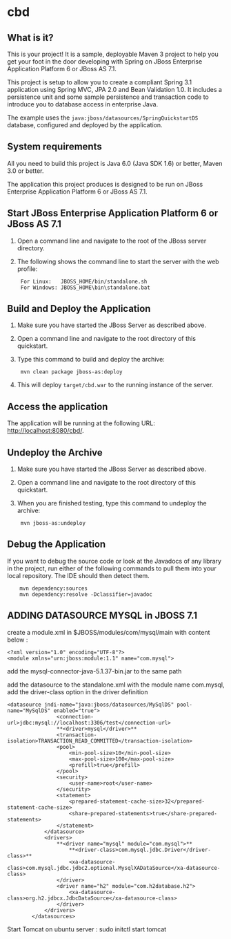 cbd
========================

What is it?
-----------

This is your project! It is a sample, deployable Maven 3 project to help you get your foot in the door developing with Spring on JBoss Enterprise Application Platform 6 or JBoss AS 7.1. 

This project is setup to allow you to create a compliant Spring 3.1 application using Spring MVC, JPA 2.0 and Bean Validation 1.0. It includes a persistence unit and some sample persistence and transaction code to introduce you to database access in enterprise Java. 

The example uses the `java:jboss/datasources/SpringQuickstartDS` database, configured and deployed by the application.

System requirements
-------------------

All you need to build this project is Java 6.0 (Java SDK 1.6) or better, Maven 3.0 or better.

The application this project produces is designed to be run on JBoss Enterprise Application Platform 6 or JBoss AS 7.1. 

Start JBoss Enterprise Application Platform 6 or JBoss AS 7.1
-------------------------

1. Open a command line and navigate to the root of the JBoss server directory.
2. The following shows the command line to start the server with the web profile:

        For Linux:   JBOSS_HOME/bin/standalone.sh
        For Windows: JBOSS_HOME\bin\standalone.bat


Build and Deploy the Application
-------------------------

1. Make sure you have started the JBoss Server as described above.
2. Open a command line and navigate to the root directory of this quickstart.
3. Type this command to build and deploy the archive:

        mvn clean package jboss-as:deploy

4. This will deploy `target/cbd.war` to the running instance of the server.


Access the application 
---------------------
 
The application will be running at the following URL: <http://localhost:8080/cbd/>.


Undeploy the Archive
--------------------

1. Make sure you have started the JBoss Server as described above.
2. Open a command line and navigate to the root directory of this quickstart.
3. When you are finished testing, type this command to undeploy the archive:

        mvn jboss-as:undeploy


Debug the Application
------------------------------------

If you want to debug the source code or look at the Javadocs of any library in the project, run either of the following commands to pull them into your local repository. The IDE should then detect them.

        mvn dependency:sources
        mvn dependency:resolve -Dclassifier=javadoc
        
ADDING DATASOURCE MYSQL in JBOSS 7.1
-------------------------------------

create a module.xml in $JBOSS/modules/com/mysql/main with content below :
	
	<?xml version="1.0" encoding="UTF-8"?>
	<module xmlns="urn:jboss:module:1.1" name="com.mysql">
  <resources>
    <resource-root path="mysql-connector-java-5.1.37-bin.jar"/>
  </resources>
  <dependencies>
    <module name="javax.api"/>
    <module name="javax.transaction.api"/>
  </dependencies>
</module>

add the mysql-connector-java-5.1.37-bin.jar to the same path

add the datasource to the standalone.xml with the module name com.mysql, add the driver-class option in the driver definition

	<datasource jndi-name="java:jboss/datasources/MySqlDS" pool-name="MySqlDS" enabled="true">
                    <connection-url>jdbc:mysql://localhost:3306/test</connection-url>
                    **<driver>mysql</driver>**
                    <transaction-isolation>TRANSACTION_READ_COMMITTED</transaction-isolation>
                    <pool>
                        <min-pool-size>10</min-pool-size>
                        <max-pool-size>100</max-pool-size>
                        <prefill>true</prefill>
                    </pool>
                    <security>
                        <user-name>root</user-name>
                    </security>
                    <statement>
                        <prepared-statement-cache-size>32</prepared-statement-cache-size>
                        <share-prepared-statements>true</share-prepared-statements>
                    </statement>
                </datasource>
                <drivers>
                    **<driver name="mysql" module="com.mysql">**
                        **<driver-class>com.mysql.jdbc.Driver</driver-class>**
                        <xa-datasource-class>com.mysql.jdbc.jdbc2.optional.MysqlXADataSource</xa-datasource-class>
                    </driver>
                    <driver name="h2" module="com.h2database.h2">
                        <xa-datasource-class>org.h2.jdbcx.JdbcDataSource</xa-datasource-class>
                    </driver>
                </drivers>
            </datasources>

Start Tomcat on ubuntu server :
sudo initctl start tomcat

